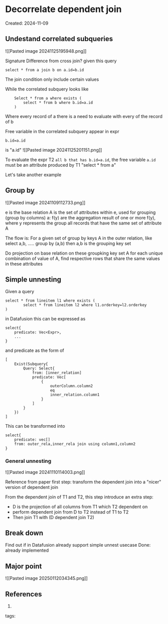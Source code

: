 # Decorrelate dependent join
Created: 2024-11-09

## Undestand correlated subqueries
![[Pasted image 20241125195948.png]]

Signature
Difference from cross join?
given this query

```
select * from a join b on a.id=b.id
```

The join condition only include certain values

While the correlated subquery looks like

```
	Select * from a where exists (
		select * from b where b.id=a.id
	)
```
Where every record of a there is a need to evaluate with every of the record of b

Free variable in the correlated subquery appear in expr
```
b.id=a.id
```
is "a.id"
![[Pasted image 20241125201151.png]]

To evaluate the expr T2 `all b that has b.id=a.id`, the free variable `a.id` must be an attribute produced by T1 "select * from a"

Let's take another example
## Group by
![[Pasted image 20241109112733.png]]

e is the base relation
A is the set of attributes within e, used for grouping (group by columns)
a: f(y) are the aggregation result of one or more f(y), where y represents the group all records that have the same set of attribute A

The flow is:
For a given set of group by keys A in the outer relation, like
select a,b, ..... group by (a,b)
then a,b is the grouping key set

Do projection on base relation on these groupking key set A
for each unique combination of value of A, find respective rows that share the same values in these attributes


## Simple unnesting
Given a query 
```
select * from lineitem l1 where exists (
		select * from lineitem l2 where l1.orderkey=l2.orderkey
)
```

in Datafusion this can be expressed as
```
select{
	predicate: Vec<Expr>,
	...
}
```
and predicate as the form of
```
[
	Exist(Subquery{
		Query: Select{
			from: [inner_relation]	
			predicate: Vec[
				{
					outerColumn.column2
					eq
					inner_relation.column1
				}
			]
		}
	})
]
```

This can be transformed into
```
select{
	predicate: vec[]
	from: outer_rela,inner_rela join using column1,column2
}
```
### General unnesting
![[Pasted image 20241110114003.png]]

Reference from paper
first step: transform the dependent join into a "nicer" version of dependent join

From the dependent join of T1 and T2, this step introduce an extra step:
- D is the projection of all columns from T1 which T2 dependent on
- perform dependent join from D to T2 instead of T1 to T2
- Then join T1 with (D dependent join T2)

## Break down
Find out if in Datafusion already support simple unnest usecase
Done: already implemented

## Major point
![[Pasted image 20250112034345.png]]

## References
1. 
tags: 